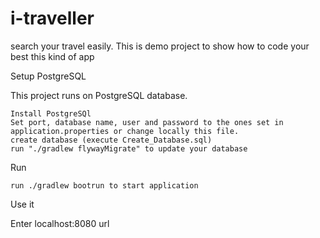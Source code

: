 # i-traveller
search your travel easily.
This is demo project to show how to code your best this kind of app

Setup
PostgreSQL

This project runs on PostgreSQL database.

    Install PostgreSQl
    Set port, database name, user and password to the ones set in application.properties or change locally this file.
    create database (execute Create_Database.sql)
    run "./gradlew flywayMigrate" to update your database

Run

    run ./gradlew bootrun to start application

Use it

Enter localhost:8080 url


